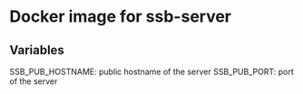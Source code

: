 # Docker image for ssb-server

## Variables
SSB_PUB_HOSTNAME: public hostname of the server
SSB_PUB_PORT: port of the server
